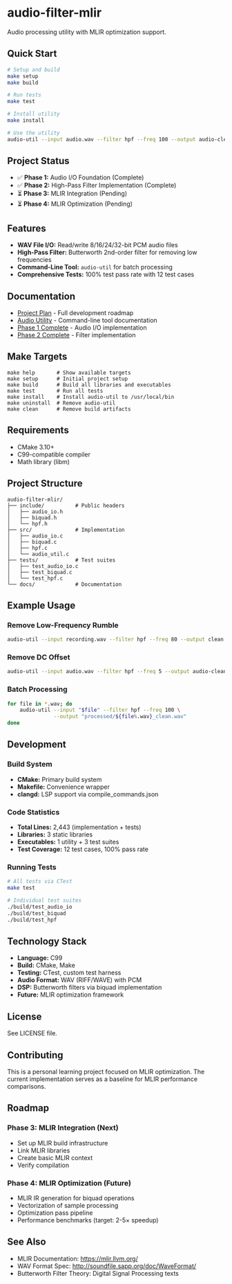 # audio-filter-mlir

Audio processing utility with MLIR optimization support.

## Quick Start

```bash
# Setup and build
make setup
make build

# Run tests
make test

# Install utility
make install

# Use the utility
audio-util --input audio.wav --filter hpf --freq 100 --output audio-clean.wav
```

## Project Status

- ✅ **Phase 1:** Audio I/O Foundation (Complete)
- ✅ **Phase 2:** High-Pass Filter Implementation (Complete)
- ⏳ **Phase 3:** MLIR Integration (Pending)
- ⏳ **Phase 4:** MLIR Optimization (Pending)

## Features

- **WAV File I/O:** Read/write 8/16/24/32-bit PCM audio files
- **High-Pass Filter:** Butterworth 2nd-order filter for removing low frequencies
- **Command-Line Tool:** `audio-util` for batch processing
- **Comprehensive Tests:** 100% test pass rate with 12 test cases

## Documentation

- [Project Plan](docs/PLAN.md) - Full development roadmap
- [Audio Utility](docs/AUDIO_UTIL.md) - Command-line tool documentation
- [Phase 1 Complete](docs/PHASE1_1_COMPLETE.md) - Audio I/O implementation
- [Phase 2 Complete](docs/PHASE2_COMPLETE.md) - Filter implementation

## Make Targets

```
make help       # Show available targets
make setup      # Initial project setup
make build      # Build all libraries and executables
make test       # Run all tests
make install    # Install audio-util to /usr/local/bin
make uninstall  # Remove audio-util
make clean      # Remove build artifacts
```

## Requirements

- CMake 3.10+
- C99-compatible compiler
- Math library (libm)

## Project Structure

```
audio-filter-mlir/
├── include/          # Public headers
│   ├── audio_io.h
│   ├── biquad.h
│   └── hpf.h
├── src/              # Implementation
│   ├── audio_io.c
│   ├── biquad.c
│   ├── hpf.c
│   └── audio_util.c
├── tests/            # Test suites
│   ├── test_audio_io.c
│   ├── test_biquad.c
│   └── test_hpf.c
└── docs/             # Documentation
```

## Example Usage

### Remove Low-Frequency Rumble

```bash
audio-util --input recording.wav --filter hpf --freq 80 --output clean.wav
```

### Remove DC Offset

```bash
audio-util --input audio.wav --filter hpf --freq 5 --output audio-clean.wav
```

### Batch Processing

```bash
for file in *.wav; do
    audio-util --input "$file" --filter hpf --freq 100 \
               --output "processed/${file%.wav}_clean.wav"
done
```

## Development

### Build System

- **CMake:** Primary build system
- **Makefile:** Convenience wrapper
- **clangd:** LSP support via compile_commands.json

### Code Statistics

- **Total Lines:** 2,443 (implementation + tests)
- **Libraries:** 3 static libraries
- **Executables:** 1 utility + 3 test suites
- **Test Coverage:** 12 test cases, 100% pass rate

### Running Tests

```bash
# All tests via CTest
make test

# Individual test suites
./build/test_audio_io
./build/test_biquad
./build/test_hpf
```

## Technology Stack

- **Language:** C99
- **Build:** CMake, Make
- **Testing:** CTest, custom test harness
- **Audio Format:** WAV (RIFF/WAVE) with PCM
- **DSP:** Butterworth filters via biquad implementation
- **Future:** MLIR optimization framework

## License

See LICENSE file.

## Contributing

This is a personal learning project focused on MLIR optimization. The current implementation serves as a baseline for MLIR performance comparisons.

## Roadmap

### Phase 3: MLIR Integration (Next)
- Set up MLIR build infrastructure
- Link MLIR libraries
- Create basic MLIR context
- Verify compilation

### Phase 4: MLIR Optimization (Future)
- MLIR IR generation for biquad operations
- Vectorization of sample processing
- Optimization pass pipeline
- Performance benchmarks (target: 2-5× speedup)

## See Also

- MLIR Documentation: https://mlir.llvm.org/
- WAV Format Spec: http://soundfile.sapp.org/doc/WaveFormat/
- Butterworth Filter Theory: Digital Signal Processing texts

